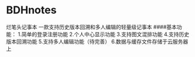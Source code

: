# BDHnotes
烂笔头记事本
一款支持历史版本回溯和多人编辑的轻量级记事本
####基本功能：
1.简单的登录注册功能
2.个人中心显示功能
3.支持图文混排功能
4.支持历史版本回溯功能
5.支持多人编辑功能（待完善）
6.数据与缓存文件存储于云服务器上
